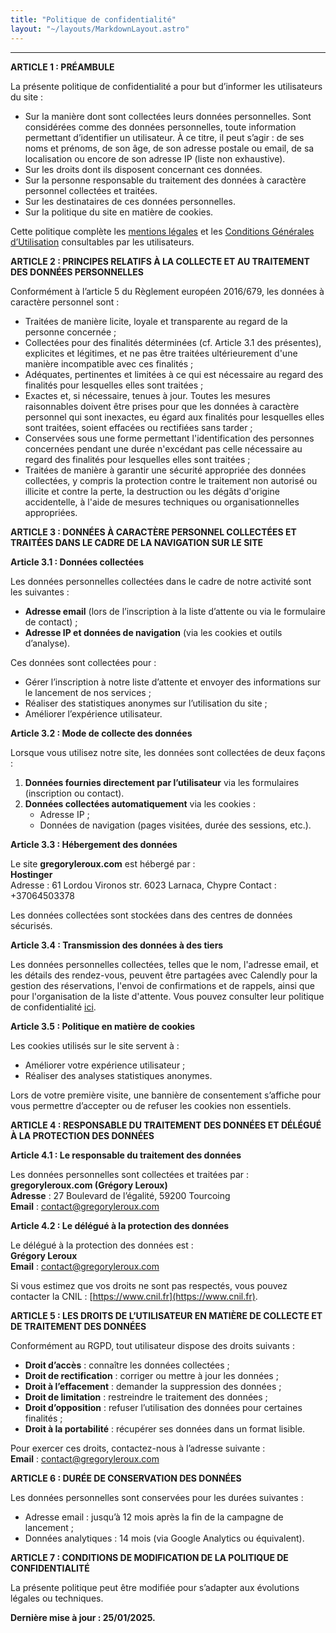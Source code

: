 ```yaml
---
title: "Politique de confidentialité"
layout: "~/layouts/MarkdownLayout.astro"
---
```


---

**ARTICLE 1 : PRÉAMBULE**

La présente politique de confidentialité a pour but d’informer les utilisateurs du site :

- Sur la manière dont sont collectées leurs données personnelles. Sont considérées comme des données personnelles, toute information permettant d’identifier un utilisateur. À ce titre, il peut s’agir : de ses noms et prénoms, de son âge, de son adresse postale ou email, de sa localisation ou encore de son adresse IP (liste non exhaustive).
- Sur les droits dont ils disposent concernant ces données.
- Sur la personne responsable du traitement des données à caractère personnel collectées et traitées.
- Sur les destinataires de ces données personnelles.
- Sur la politique du site en matière de cookies.

Cette politique complète les [mentions légales](/mentions-legales) et les [Conditions Générales d’Utilisation](/cgu) consultables par les utilisateurs.

**ARTICLE 2 : PRINCIPES RELATIFS À LA COLLECTE ET AU TRAITEMENT DES DONNÉES PERSONNELLES**

Conformément à l’article 5 du Règlement européen 2016/679, les données à caractère personnel sont :

- Traitées de manière licite, loyale et transparente au regard de la personne concernée ;
- Collectées pour des finalités déterminées (cf. Article 3.1 des présentes), explicites et légitimes, et ne pas être traitées ultérieurement d'une manière incompatible avec ces finalités ;
- Adéquates, pertinentes et limitées à ce qui est nécessaire au regard des finalités pour lesquelles elles sont traitées ;
- Exactes et, si nécessaire, tenues à jour. Toutes les mesures raisonnables doivent être prises pour que les données à caractère personnel qui sont inexactes, eu égard aux finalités pour lesquelles elles sont traitées, soient effacées ou rectifiées sans tarder ;
- Conservées sous une forme permettant l'identification des personnes concernées pendant une durée n'excédant pas celle nécessaire au regard des finalités pour lesquelles elles sont traitées ;
- Traitées de manière à garantir une sécurité appropriée des données collectées, y compris la protection contre le traitement non autorisé ou illicite et contre la perte, la destruction ou les dégâts d'origine accidentelle, à l'aide de mesures techniques ou organisationnelles appropriées.

**ARTICLE 3 : DONNÉES À CARACTÈRE PERSONNEL COLLECTÉES ET TRAITÉES DANS LE CADRE DE LA NAVIGATION SUR LE SITE**

**Article 3.1 : Données collectées**

Les données personnelles collectées dans le cadre de notre activité sont les suivantes :

- **Adresse email** (lors de l’inscription à la liste d’attente ou via le formulaire de contact) ;
- **Adresse IP et données de navigation** (via les cookies et outils d’analyse).

Ces données sont collectées pour :

- Gérer l’inscription à notre liste d’attente et envoyer des informations sur le lancement de nos services ;
- Réaliser des statistiques anonymes sur l’utilisation du site ;
- Améliorer l’expérience utilisateur.

**Article 3.2 : Mode de collecte des données**

Lorsque vous utilisez notre site, les données sont collectées de deux façons :

1. **Données fournies directement par l’utilisateur** via les formulaires (inscription ou contact).
2. **Données collectées automatiquement** via les cookies :
   - Adresse IP ;
   - Données de navigation (pages visitées, durée des sessions, etc.).

**Article 3.3 : Hébergement des données**

Le site **gregoryleroux.com** est hébergé par :  
**Hostinger**  
Adresse : 61 Lordou Vironos str. 6023 Larnaca, Chypre
Contact : +37064503378

Les données collectées sont stockées dans des centres de données sécurisés.

**Article 3.4 : Transmission des données à des tiers**

Les données personnelles collectées, telles que le nom, l'adresse email, et les détails des rendez-vous, peuvent être partagées avec Calendly pour la gestion des réservations, l'envoi de confirmations et de rappels, ainsi que pour l'organisation de la liste d'attente. Vous pouvez consulter leur politique de confidentialité [ici](https://www.calendly.com/privacy).

**Article 3.5 : Politique en matière de cookies**

Les cookies utilisés sur le site servent à :

- Améliorer votre expérience utilisateur ;
- Réaliser des analyses statistiques anonymes.

Lors de votre première visite, une bannière de consentement s’affiche pour vous permettre d’accepter ou de refuser les cookies non essentiels.

**ARTICLE 4 : RESPONSABLE DU TRAITEMENT DES DONNÉES ET DÉLÉGUÉ À LA PROTECTION DES DONNÉES**

**Article 4.1 : Le responsable du traitement des données**

Les données personnelles sont collectées et traitées par :  
**gregoryleroux.com (Grégory Leroux)**  
**Adresse** : 27 Boulevard de l’égalité, 59200 Tourcoing  
**Email** : contact@gregoryleroux.com

**Article 4.2 : Le délégué à la protection des données**

Le délégué à la protection des données est :  
**Grégory Leroux**  
**Email** : contact@gregoryleroux.com

Si vous estimez que vos droits ne sont pas respectés, vous pouvez contacter la CNIL : [https://www.cnil.fr](https://www.cnil.fr).

**ARTICLE 5 : LES DROITS DE L’UTILISATEUR EN MATIÈRE DE COLLECTE ET DE TRAITEMENT DES DONNÉES**

Conformément au RGPD, tout utilisateur dispose des droits suivants :

- **Droit d’accès** : connaître les données collectées ;
- **Droit de rectification** : corriger ou mettre à jour les données ;
- **Droit à l’effacement** : demander la suppression des données ;
- **Droit de limitation** : restreindre le traitement des données ;
- **Droit d’opposition** : refuser l’utilisation des données pour certaines finalités ;
- **Droit à la portabilité** : récupérer ses données dans un format lisible.

Pour exercer ces droits, contactez-nous à l’adresse suivante :  
**Email** : contact@gregoryleroux.com

**ARTICLE 6 : DURÉE DE CONSERVATION DES DONNÉES**

Les données personnelles sont conservées pour les durées suivantes :

- Adresse email : jusqu’à 12 mois après la fin de la campagne de lancement ;
- Données analytiques : 14 mois (via Google Analytics ou équivalent).

**ARTICLE 7 : CONDITIONS DE MODIFICATION DE LA POLITIQUE DE CONFIDENTIALITÉ**

La présente politique peut être modifiée pour s’adapter aux évolutions légales ou techniques.

**Dernière mise à jour : 25/01/2025.**
